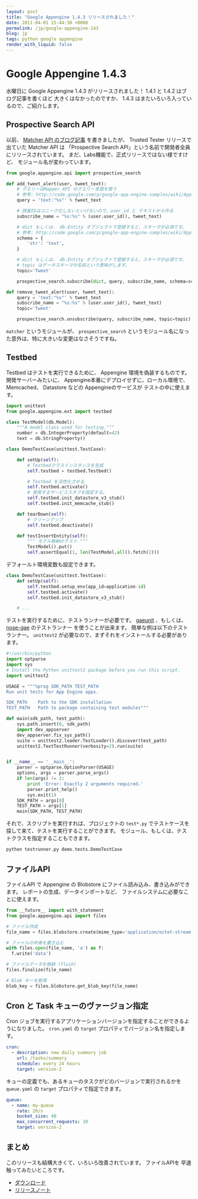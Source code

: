 ```yaml
---
layout: post
title: "Google Appengine 1.4.3 リリースされました！"
date: 2011-04-01 15:44:30 +0000
permalink: /jp/google-appengine-143
blog: jp
tags: python google appengine
render_with_liquid: false
---
```


<!-- textlint-disable rousseau -->

# Google Appengine 1.4.3

水曜日に Google Appengine 1.4.3 がリリースされました！ 1.4.1 と 1.4.2 はブログ記事を書くほど
大きくはなかったのですか、 1.4.3 はまたいろいろ入っているので、ご紹介します。

## Prospective Search API

以前、 [Matcher API のブログ記事](/jp/appengine-matcher-api) を書きましたが、 Trusted
Tester リリースで出ていた Matcher API は 「Prospective Search
API」という名前で開発者全員にリリースされています。
まだ、Labs機能で、正式リリースではない様ですけど、 モジュール名が変わっています。

```python
from google.appengine.api import prospective_search

def add_tweet_alert(user, tweet_text):
    # クエリーはMapper API のクエリー言語を使う
    # 参考: http://code.google.com/p/google-app-engine-samples/wiki/AppEngineMatcherService#Query_Language
    query = 'text:"%s"' % tweet_text

    # 読者IDはユニーク化しないといけないので、user_id と テキストから作る
    subscribe_name = "%s:%s" % (user.user_id(), tweet_text)

    # dict もしくは、 db.Entity オブジェクトで登録すると、スキーマが必須です。
    # 参考: http://code.google.com/p/google-app-engine-samples/wiki/AppEngineMatcherService#Document_Schema
    schema = {
        'str': 'text',
    }

    # dict もしくは、 db.Entity オブジェクトで登録すると、スキーマが必須です。
    # topic はデータスキーマの名前という意味がします。
    topic='Tweet'

    prospective_search.subscribe(dict, query, subscribe_name, schema=schema, topic=topic)

def remove_tweet_alert(user, tweet_text):
    query = 'text:"%s"' % tweet_text
    subscribe_name = "%s:%s" % (user.user_id(), tweet_text)
    topic='Tweet'

    prospective_search.unsubscribe(query, subscribe_name, topic=topic)
```

`matcher` というモジュールが、 `prospective_search`
というモジュール名になった意外は、特に大きいな変更はなさそうですね。

## Testbed

Testbed はテストを実行できるために、 Appengine 環境を偽装するものです。 開発サーバーみたいに、
Appengine本番にデプロイせずに、ローカル環境で、Memcached、 Datastore などの
Appengineのサービスが テストの中に使えます。

```python
import unittest
from google.appengine.ext import testbed

class TestModel(db.Model):
    """A model class used for testing."""
    number = db.IntegerProperty(default=42)
    text = db.StringProperty()

class DemoTestCase(unittest.TestCase):

    def setUp(self):
        # Testbedクラスインスタンスを生成
        self.testbed = testbed.Testbed()

        # Testbed を活性化させる
        self.testbed.activate()
        # 使用するサービススタブを設定する。
        self.testbed.init_datastore_v3_stub()
        self.testbed.init_memcache_stub()

    def tearDown(self):
        # クリーンアップ
        self.testbed.deactivate()

    def testInsertEntity(self):
        """ モデル格納のテスト """
        TestModel().put()
        self.assertEqual(1, len(TestModel.all().fetch(2)))
```

デフォールト環境変数も設定できます。

```python
class DemoTestCase(unittest.TestCase):
    def setUp(self):
        self.testbed.setup_env(app_id=application-id)
        self.testbed.activate()
        self.testbed.init_datastore_v3_stub()

    # ...
```

テストを実行するために、テストランナーが必要です。 [gaeunit](http://code.google.com/p/gaeunit/)
、もしくは、 [nose-gae](http://code.google.com/p/nose-gae/) のテストランナー
を使うことが出来ます。 簡単な例は以下のテストランナー。 `unittest2`
が必要なので、まずそれをインストールする必要があります。

```python
#!/usr/bin/python
import optparse
import sys
# Install the Python unittest2 package before you run this script.
import unittest2

USAGE = """%prog SDK_PATH TEST_PATH
Run unit tests for App Engine apps.

SDK_PATH    Path to the SDK installation
TEST_PATH   Path to package containing test modules"""

def main(sdk_path, test_path):
    sys.path.insert(0, sdk_path)
    import dev_appserver
    dev_appserver.fix_sys_path()
    suite = unittest2.loader.TestLoader().discover(test_path)
    unittest2.TextTestRunner(verbosity=2).run(suite)


if __name__ == '__main__':
    parser = optparse.OptionParser(USAGE)
    options, args = parser.parse_args()
    if len(args) != 2:
        print 'Error: Exactly 2 arguments required.'
        parser.print_help()
        sys.exit(1)
    SDK_PATH = args[0]
    TEST_PATH = args[1]
    main(SDK_PATH, TEST_PATH)
```

それで、スクリプトを実行すれば、プロジェクトの `test*.py` でテストケースを探して来て、テストを実行することができます。
モジュール、もしくは、テストクラスを指定することもできます。

```shell
python testrunner.py demo.tests.DemoTestCase
```

## ファイルAPI

ファイルAPI で Appengine の Blobstore にファイル読み込み、書き込みができます。 レポートの生成、データインポートなど、
ファイルシステムに必要なことに使えます。

```python
from __future__ import with_statement
from google.appengine.api import files

# ファイル作成
file_name = files.blobstore.create(mime_type='application/octet-stream')

# ファイルの中身を書き込む
with files.open(file_name, 'a') as f:
  f.write('data')

# ファイルデータを格納 (flush)
files.finalize(file_name)

# Blob キーを取得
blob_key = files.blobstore.get_blob_key(file_name)
```

## Cron と Task キューのヴァージョン指定

Cron ジョブを実行するアプリケーションバージョンを指定することができるようになりました。 `cron.yaml` の `target`
プロパティでバージョン名を指定します。

```yaml
cron:
  - description: new daily summary job
    url: /tasks/summary
    schedule: every 24 hours
    target: version-2
```

キューの定義でも、あるキューのタスクがどのバージョンで実行されるかを `queue.yaml` の `target` プロパティで指定できます。

```yaml
queue:
  - name: my-queue
    rate: 20/s
    bucket_size: 40
    max_concurrent_requests: 10
    target: version-2
```

## まとめ

このリリースも結構大きくて、いろいろ改善されています。 ファイルAPIを 早速触ってみたいところです。

- [ダウンロード](http://code.google.com/intl/en/appengine/downloads.html)
- [リリースノート](http://code.google.com/p/googleappengine/wiki/SdkReleaseNotes)

<!-- textlint-enable rousseau -->
